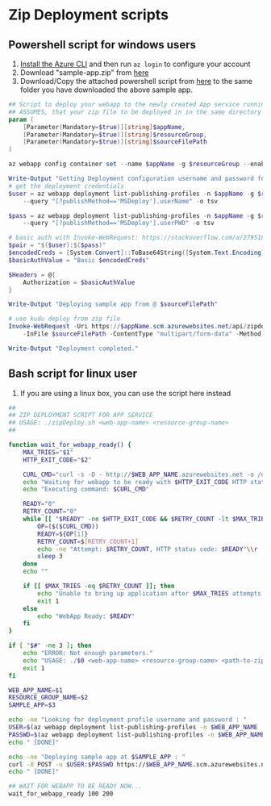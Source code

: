 # Zip Deployment scripts
## Powershell script for windows users
1. [Install the Azure CLI](https://docs.microsoft.com/en-us/cli/azure/install-azure-cli?view=azure-cli-latest#install-on-windows) and then run `az login` to configure your account
1. Download "sample-app.zip" from [here](https://logpointsassets.blob.core.windows.net/deploy-tools/sample-app.zip)
1. Download/Copy the attached powershell script from [here](https://logpointsassets.blob.core.windows.net/deploy-tools/deployApp.ps1) to the same folder you have downloaded the above sample app.
    
```powershell
## Script to deploy your webapp to the newly created App service running Logpoints image environment
## ASSUMES, that your zip file to be deployed in in the same directory and named "sample-app.zip"
param (
    [Parameter(Mandatory=$true)][string]$appName,
    [Parameter(Mandatory=$true)][string]$resourceGroup,
    [Parameter(Mandatory=$true)][string]$sourceFilePath
)

az webapp config container set --name $appName -g $resourceGroup --enable-app-service-storage true -o tsv

Write-Output "Getting Deployment configuration username and password for zipdeploy"
# get the deployment credentials
$user = az webapp deployment list-publishing-profiles -n $appName -g $resourceGroup `
    --query "[?publishMethod=='MSDeploy'].userName" -o tsv

$pass = az webapp deployment list-publishing-profiles -n $appName -g $resourceGroup `
    --query "[?publishMethod=='MSDeploy'].userPWD" -o tsv

# basic auth with Invoke-WebRequest: https://stackoverflow.com/a/27951845/7532
$pair = "$($user):$($pass)"
$encodedCreds = [System.Convert]::ToBase64String([System.Text.Encoding]::ASCII.GetBytes($pair))
$basicAuthValue = "Basic $encodedCreds"

$Headers = @{
    Authorization = $basicAuthValue
}

Write-Output "Deploying sample app from @ $sourceFilePath"

# use kudu deploy from zip file
Invoke-WebRequest -Uri https://$appName.scm.azurewebsites.net/api/zipdeploy -Headers $Headers `
    -InFile $sourceFilePath -ContentType "multipart/form-data" -Method Post

Write-Output "Deployment completed."
```

## Bash script for linux user
1. If you are using a linux box, you can use the script here instead

```bash
##
## ZIP DEPLOYMENT SCRIPT FOR APP SERVICE
## USAGE: ./zipDeploy.sh <web-app-name> <resource-group-name>
##

function wait_for_webapp_ready() {
    MAX_TRIES="$1"
    HTTP_EXIT_CODE="$2"

    CURL_CMD="curl -s -D - http://$WEB_APP_NAME.azurewebsites.net -o /dev/null -m 5"
    echo "Waiting for webapp to be ready with $HTTP_EXIT_CODE HTTP status code in $MAX_TRIES tries.."
    echo "Executing command: $CURL_CMD"

    READY="0"
    RETRY_COUNT="0"
    while [[ "$READY" -ne $HTTP_EXIT_CODE && $RETRY_COUNT -lt $MAX_TRIES ]]; do
        OP=($($CURL_CMD))
        READY=${OP[1]}
        RETRY_COUNT=$[RETRY_COUNT+1]
        echo -ne "Attempt: $RETRY_COUNT, HTTP status code: $READY"\\r
        sleep 3
    done
    echo ""

    if [[ $MAX_TRIES -eq $RETRY_COUNT ]]; then
        echo "Unable to bring up application after $MAX_TRIES attempts. Exiting. "
        exit 1
    else
        echo "WebApp Ready: $READY"
    fi
}

if [ "$#" -ne 3 ]; then
    echo "ERROR: Not enough parameters."
    echo "USAGE: ./$0 <web-app-name> <resource-group-name> <path-to-zipped-application>"
    exit 1
fi

WEB_APP_NAME=$1
RESOURCE_GROUP_NAME=$2
SAMPLE_APP=$3

echo -ne "Looking for deployment profile username and password : "
USER=$(az webapp deployment list-publishing-profiles -n $WEB_APP_NAME  -g $RESOURCE_GROUP_NAME --query "[?publishMethod=='MSDeploy'].userName" -o tsv)
PASSWD=$(az webapp deployment list-publishing-profiles -n $WEB_APP_NAME  -g $RESOURCE_GROUP_NAME --query "[?publishMethod=='MSDeploy'].userPWD" -o tsv)
echo " [DONE]"

echo -ne "Deploying sample app at $SAMPLE_APP : "
curl -X POST -u $USER:$PASSWD https://$WEB_APP_NAME.scm.azurewebsites.net/api/zipdeploy --data-binary @${SAMPLE_APP} -o /dev/null 2> /dev/null
echo " [DONE]"

## WAIT FOR WEBAPP TO BE READY NOW...
wait_for_webapp_ready 100 200

```

